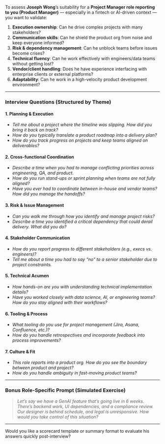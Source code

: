 To assess **Joseph Wong**’s suitability for a **Project Manager role reporting to you (Product Manager)** — especially in a fintech or AI-driven context — you want to validate:

1. **Execution ownership**: Can he drive complex projects with many stakeholders?
2. **Communication skills**: Can he shield the product org from noise and keep everyone informed?
3. **Risk & dependency management**: Can he unblock teams before issues become crises?
4. **Technical fluency**: Can he work effectively with engineers/data teams without getting lost?
5. **Vendor/client handling**: Does he have experience interfacing with enterprise clients or external platforms?
6. **Adaptability**: Can he work in a high-velocity product development environment?

---

### **Interview Questions (Structured by Theme)**

#### 1. **Planning & Execution**

* *Tell me about a project where the timeline was slipping. How did you bring it back on track?*
* *How do you typically translate a product roadmap into a delivery plan?*
* *How do you track progress on projects and keep teams aligned on deliverables?*

#### 2. **Cross-functional Coordination**

* *Describe a time when you had to manage conflicting priorities across engineering, QA, and product.*
* *How do you run stand-ups or sprint planning when teams are not fully aligned?*
* *Have you ever had to coordinate between in-house and vendor teams? How did you manage the handoffs?*

#### 3. **Risk & Issue Management**

* *Can you walk me through how you identify and manage project risks?*
* *Describe a time you identified a critical dependency that could derail delivery. What did you do?*

#### 4. **Stakeholder Communication**

* *How do you report progress to different stakeholders (e.g., execs vs. engineers)?*
* *Tell me about a time you had to say “no” to a senior stakeholder due to project constraints.*

#### 5. **Technical Acumen**

* *How hands-on are you with understanding technical implementation details?*
* *Have you worked closely with data science, AI, or engineering teams? How do you stay aligned with their workflows?*

#### 6. **Tooling & Process**

* *What tooling do you use for project management (Jira, Asana, Confluence, etc.)?*
* *How do you handle retrospectives and incorporate feedback into process improvements?*

#### 7. **Culture & Fit**

* *This role reports into a product org. How do you see the boundary between product and project?*
* *How do you handle ambiguity in fast-moving product teams?*

---

### **Bonus Role-Specific Prompt (Simulated Exercise)**

> *Let’s say we have a GenAI feature that’s going live in 6 weeks. There’s backend work, UI dependencies, and a compliance review. Our designer is behind schedule, and legal is unresponsive. How would you take control of this situation?*

---

Would you like a scorecard template or summary format to evaluate his answers quickly post-interview?
